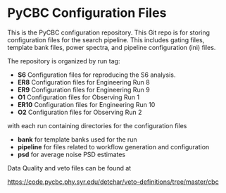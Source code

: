 # PyCBC Configuration Files

This is the PyCBC configuration repository. This Git repo is for storing
configuration files for the search pipeline. This includes gating files,
template bank files, power spectra, and pipeline configuration (ini) files.

The repository is organized by run tag:

 * **S6** Configuration files for reproducing the S6 analysis.
 * **ER8** Configuration files for Engineering Run 8
 * **ER9** Configuration files for Engineering Run 9
 * **O1** Configuration files for Observing Run 1
 * **ER10** Configuration files for Engineering Run 10
 * **O2** Configuration files for Observing Run 2

with each run containing directories for the configuration files

 * **bank** for template banks used for the run
 * **pipeline** for files related to workflow generation and configuration
 * **psd** for average noise PSD estimates

Data Quality and veto files can be found at

https://code.pycbc.phy.syr.edu/detchar/veto-definitions/tree/master/cbc
